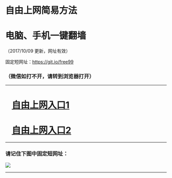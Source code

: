 ﻿# 自由上网简易方法

# 电脑、手机一键翻墙

（2017/10/09 更新，网址有效）

固定短网址：https://git.io/free99

### （微信如打不开，请转到浏览器打开）


***





# &nbsp;&nbsp; <a href="http://ft1647320386.fwq-tz-1001.info/fwqtz01.html?t=100900116624 " target="_blank">自由上网入口1</a>
# &nbsp;&nbsp; <a href="http://ft2494326320.fwq-tz-1002.info/fwqtz02.html?t=100900125073 " target="_blank">自由上网入口2</a>
***

### 请记住下图中固定短网址：

<img src="https://s3-us-west-2.amazonaws.com/fwq-1001/yjfq-20170905okok.png" /> 


***

